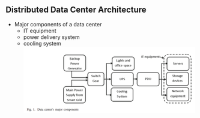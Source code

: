 ## Distributed Data Center Architecture


- Major components of a data center
  - IT equipment
  - power delivery system
  - cooling system
  ![](../fig/arch.PNG)
